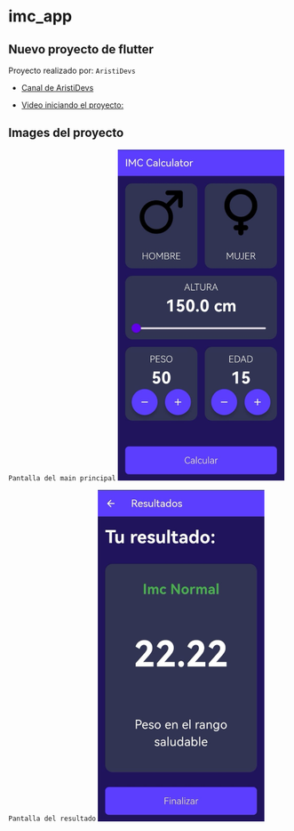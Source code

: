 # imc_app

## Nuevo proyecto de flutter
Proyecto realizado por: `AristiDevs`
- [Canal de AristiDevs](https://www.youtube.com/@AristiDevs)

- [Video iniciando el proyecto:](https://youtu.be/IKG1eV2SetA?si=q9lXpfLUgGngh7R_&t=16716)

## Images del proyecto
`Pantalla del main principal`
<img 
  src="lib/img_readme/img_main.jpg" 
  alt="Pantalla del main principal" 
  width="300"
/>

`Pantalla del resultado`
<img 
  src="lib/img_readme/img_result.jpg" 
  alt="Pantalla del resultado" 
  width="300"
/>




